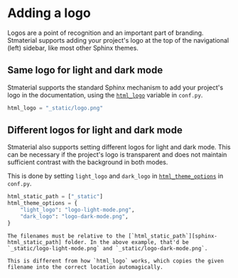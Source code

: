 # Adding a logo

Logos are a point of recognition and an important part of branding. Stmaterial supports adding your project's logo at the top of the navigational (left) sidebar, like most other Sphinx themes.

## Same logo for light and dark mode

Stmaterial supports the standard Sphinx mechanism to add your project's logo in the documentation, using the [`html_logo`][sphinx-html_logo] variable in `conf.py`.

```python
html_logo = "_static/logo.png"
```

## Different logos for light and dark mode

Stmaterial also supports setting different logos for light and dark mode. This can be necessary if the project's logo is transparent and does not maintain sufficient contrast with the background in both modes.

This is done by setting `light_logo` and `dark_logo` in [`html_theme_options`][sphinx-html_theme_options] in `conf.py`.

```python
html_static_path = ["_static"]
html_theme_options = {
    "light_logo": "logo-light-mode.png",
    "dark_logo": "logo-dark-mode.png",
}
```

```{important}
The filenames must be relative to the [`html_static_path`][sphinx-html_static_path] folder. In the above example, that'd be `_static/logo-light-mode.png` and `_static/logo-dark-mode.png`.

This is different from how `html_logo` works, which copies the given filename into the correct location automagically.
```

[sphinx-html_logo]: https://www.sphinx-doc.org/en/master/usage/configuration.html#confval-html_logo
[sphinx-html_theme_options]: https://www.sphinx-doc.org/en/master/usage/configuration.html#confval-html_theme_options
[sphinx-html_static_path]: https://www.sphinx-doc.org/en/master/usage/configuration.html#confval-html_static_path
